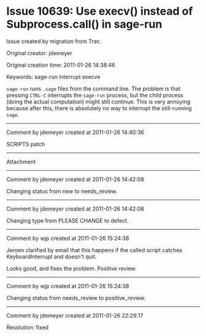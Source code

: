 # Issue 10639: Use execv() instead of Subprocess.call() in sage-run

Issue created by migration from Trac.

Original creator: jdemeyer

Original creation time: 2011-01-26 14:38:46

Keywords: sage-run interrupt execve

`sage-run` runs `.sage` files from the command line.  The problem is that pressing `CTRL-C` interrupts the `sage-run` process, but the child process (doing the actual computation) might still continue.  This is very annoying because after this, there is absolutely no way to interrupt the still-running `sage`.


---

Comment by jdemeyer created at 2011-01-26 14:40:36

SCRIPTS patch


---

Attachment


---

Comment by jdemeyer created at 2011-01-26 14:42:08

Changing status from new to needs_review.


---

Comment by jdemeyer created at 2011-01-26 14:42:08

Changing type from PLEASE CHANGE to defect.


---

Comment by wjp created at 2011-01-26 15:24:38

Jeroen clarified by email that this happens if the called script catches KeyboardInterrupt and doesn't quit.

Looks good, and fixes the problem. Positive review.


---

Comment by wjp created at 2011-01-26 15:24:38

Changing status from needs_review to positive_review.


---

Comment by jdemeyer created at 2011-01-26 22:29:17

Resolution: fixed
